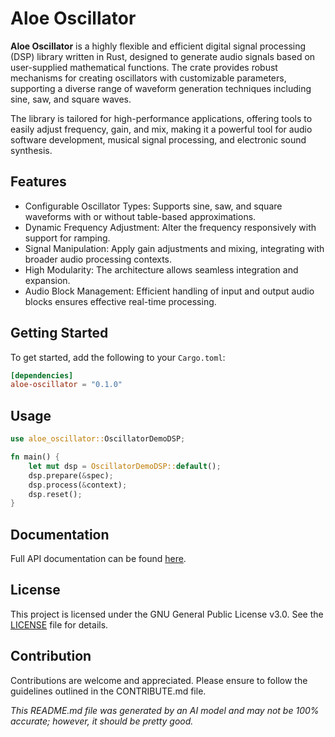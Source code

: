 # Aloe Oscillator

**Aloe Oscillator** is a highly flexible and efficient digital signal processing (DSP) library written in Rust, designed to generate audio signals based on user-supplied mathematical functions. The crate provides robust mechanisms for creating oscillators with customizable parameters, supporting a diverse range of waveform generation techniques including sine, saw, and square waves.

The library is tailored for high-performance applications, offering tools to easily adjust frequency, gain, and mix, making it a powerful tool for audio software development, musical signal processing, and electronic sound synthesis.

## Features

- Configurable Oscillator Types: Supports sine, saw, and square waveforms with or without table-based approximations.
- Dynamic Frequency Adjustment: Alter the frequency responsively with support for ramping.
- Signal Manipulation: Apply gain adjustments and mixing, integrating with broader audio processing contexts.
- High Modularity: The architecture allows seamless integration and expansion.
- Audio Block Management: Efficient handling of input and output audio blocks ensures effective real-time processing.

## Getting Started

To get started, add the following to your `Cargo.toml`:

```toml
[dependencies]
aloe-oscillator = "0.1.0"
```

## Usage

```rust
use aloe_oscillator::OscillatorDemoDSP;

fn main() {
    let mut dsp = OscillatorDemoDSP::default();
    dsp.prepare(&spec);
    dsp.process(&context);
    dsp.reset();
}
```

## Documentation

Full API documentation can be found [here](https://github.com/klebs6/aloe-rs).

## License

This project is licensed under the GNU General Public License v3.0. See the [LICENSE](LICENSE) file for details.

## Contribution

Contributions are welcome and appreciated. Please ensure to follow the guidelines outlined in the CONTRIBUTE.md file.



*This README.md file was generated by an AI model and may not be 100% accurate; however, it should be pretty good.*